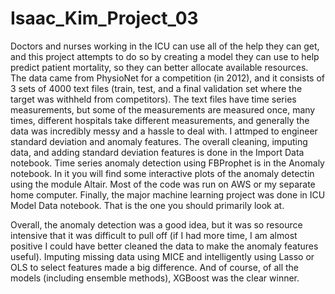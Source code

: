 # Isaac_Kim_Project_03

Doctors and nurses working in the ICU can use all of the help they can get, and this project attempts to do so by creating a model they can use to help predict patient mortality, so they can better allocate available resources.
The data came from PhysioNet for a competition (in 2012), and it consists of 3 sets of 4000 text files (train, test, and a final validation set where the target was withheld from competitors). The text files have time series measurements, but some of the measurements are measured once, many times, different hospitals take different measurements, and generally the data was incredibly messy and a hassle to deal with.
I attmped to engineer standard deviation and anomaly features.
The overall cleaning, imputing data, and adding standard deviation features is done in the Import Data notebook. Time series anomaly detection using FBProphet is in the Anomaly notebook. In it you will find some interactive plots of the anomaly detectin using the module Altair. Most of the code was run on AWS or my separate home computer.
Finally, the major machine learning project was done in ICU Model Data notebook. That is the one you should primarily look at. 

Overall, the anomaly detection was a good idea, but it was so resource intensive that it was difficult to pull off (if I had more time, I am almost positive I could have better cleaned the data to make the anomaly features useful). Imputing missing data using MICE and intelligently using Lasso or OLS to select features made a big difference. And of course, of all the models (including ensemble methods), XGBoost was the clear winner. 
